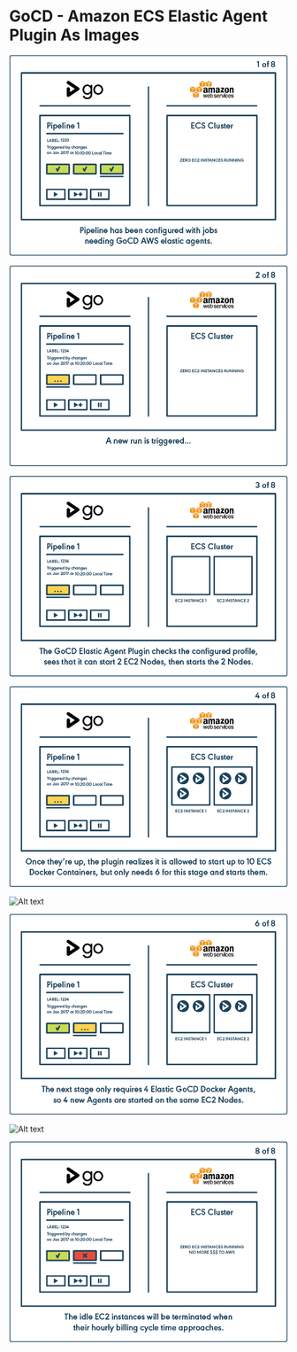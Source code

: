 # GoCD - Amazon ECS Elastic Agent Plugin As Images

![Alt text](images/image1.png "Stable state")

![Alt text](images/image2.png "New build")

![Alt text](images/image3.png "Starts EC2 nodes")

![Alt text](images/image4.png "Starts ECS containers")

![Alt text](images/image5.png "Stage finishes. ECS containers 
destroyed")

![Alt text](images/image6.png "Next stage starts")

![Alt text](images/image7.png "Stage finishes. ECS containers 
destroyed")

![Alt text](images/image8.png "EC2 nodes terminated")
